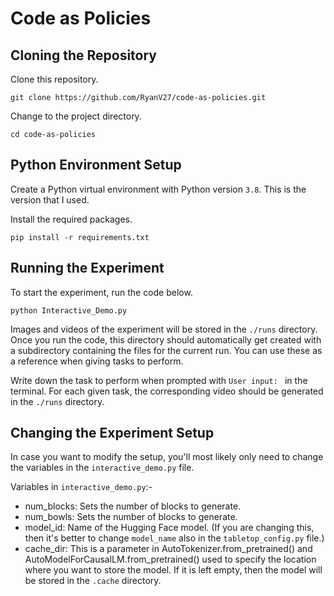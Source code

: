 # Code as Policies

## Cloning the Repository

Clone this repository.

```
git clone https://github.com/RyanV27/code-as-policies.git
```

Change to the project directory.

```
cd code-as-policies
```

## Python Environment Setup

Create a Python virtual environment with Python version `3.8`. This is the version that I used.

Install the required packages.

```
pip install -r requirements.txt
```

## Running the Experiment

To start the experiment, run the code below.

```
python Interactive_Demo.py
```

Images and videos of the experiment will be stored in the `./runs` directory. Once you run the code, this directory should automatically get created with a subdirectory containing the files for the current run. You can use these as a reference when giving tasks to perform. 

Write down the task to perform when prompted with `User input: ` in the terminal. For each given task, the corresponding video should be generated in the `./runs` directory.

## Changing the Experiment Setup

In case you want to modify the setup, you'll most likely only need to change the variables in the `interactive_demo.py` file.

Variables in `interactive_demo.py`:-
- num_blocks: Sets the number of blocks to generate.
- num_bowls: Sets the number of blocks to generate.
- model_id: Name of the Hugging Face model. (If you are changing this, then it's better to change `model_name` also in the `tabletop_config.py` file.)
- cache_dir: This is a parameter in AutoTokenizer.from_pretrained() and AutoModelForCausalLM.from_pretrained() used to specify the location where you want to store the model. If it is left empty, then the model will be stored in the `.cache` directory.